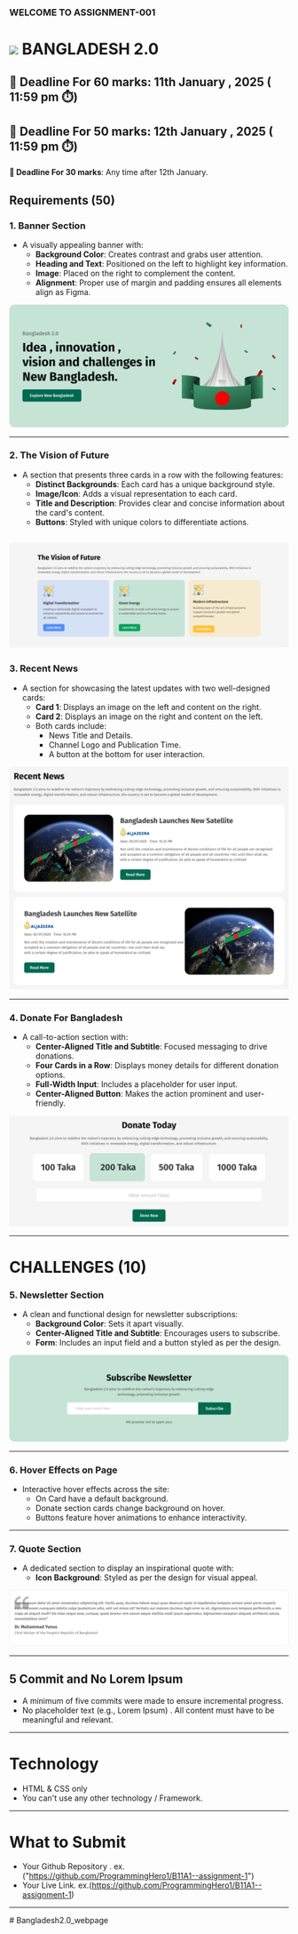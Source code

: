 ### WELCOME TO ASSIGNMENT-001

# <img width=20 src="https://img.icons8.com/?size=96&id=60238&format=png"/> BANGLADESH 2.0

## **📅 Deadline For 60 marks**: 11th January , 2025 ( 11:59 pm ⏱️)

## **📅 Deadline For 50 marks**: 12th January , 2025 ( 11:59 pm ⏱️)

**📅 Deadline For 30 marks**: Any time after 12th January.

## Requirements (50)

### 1. Banner Section

- A visually appealing banner with:
  - **Background Color**: Creates contrast and grabs user attention.
  - **Heading and Text**: Positioned on the left to highlight key information.
  - **Image**: Placed on the right to complement the content.
  - **Alignment**: Proper use of margin and padding ensures all elements align as Figma.

<img src="./UI/banner.png"/>

---

### 2. The Vision of Future

- A section that presents three cards in a row with the following features:
  - **Distinct Backgrounds**: Each card has a unique background style.
  - **Image/Icon**: Adds a visual representation to each card.
  - **Title and Description**: Provides clear and concise information about the card's content.
  - **Buttons**: Styled with unique colors to differentiate actions.

## <img src="./UI/vision.png">

### 3. Recent News

- A section for showcasing the latest updates with two well-designed cards:
  - **Card 1**: Displays an image on the left and content on the right.
  - **Card 2**: Displays an image on the right and content on the left.
  - Both cards include:
    - News Title and Details.
    - Channel Logo and Publication Time.
    - A button at the bottom for user interaction.

<img src="./UI/news.png"/>

---

### 4. Donate For Bangladesh

- A call-to-action section with:
  - **Center-Aligned Title and Subtitle**: Focused messaging to drive donations.
  - **Four Cards in a Row**: Displays money details for different donation options.
  - **Full-Width Input**: Includes a placeholder for user input.
  - **Center-Aligned Button**: Makes the action prominent and user-friendly.

 <img src="./UI/donate.png"/>

---

# CHALLENGES (10)

### 5. Newsletter Section

- A clean and functional design for newsletter subscriptions:
  - **Background Color**: Sets it apart visually.
  - **Center-Aligned Title and Subtitle**: Encourages users to subscribe.
  - **Form**: Includes an input field and a button styled as per the design.

 <img src="./UI/newsletter.png"/>

---

### 6. Hover Effects on Page

- Interactive hover effects across the site:
  - On Card have a default background.
  - Donate section cards change background on hover.
  - Buttons feature hover animations to enhance interactivity.

---

### 7. Quote Section

- A dedicated section to display an inspirational quote with:
  - **Icon Background**: Styled as per the design for visual appeal.

 <img src="./UI/quotes.png"/>

---

## 5 Commit and No Lorem Ipsum

- A minimum of five commits were made to ensure incremental progress.
- No placeholder text (e.g., Lorem Ipsum) . All content must have to be meaningful and relevant.

---

# Technology

- HTML & CSS only
- You can't use any other technology / Framework.

---

# What to Submit

- Your Github Repository . ex.("https://github.com/ProgrammingHero1/B11A1--assignment-1")
- Your Live Link. ex.(https://github.com/ProgrammingHero1/B11A1--assignment-1)

---
#   B a n g l a d e s h 2 . 0 _ w e b p a g e 
 
 